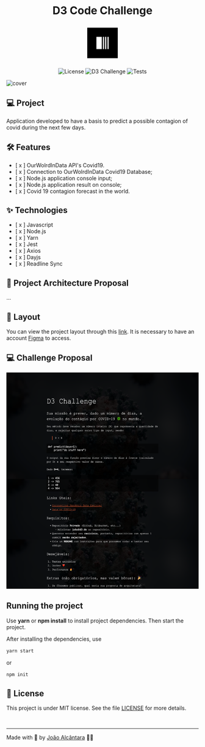 <div align="center">
  <h1>
    <p text-align="">D3 Code Challenge</p> <img alt="D3 Logo" height="80" title="Plant Manager" src="./assets/logo.svg" /> 
  </h1>
</div>

<p align="center">
  <img 
    src="https://img.shields.io/cocoapods/l/m?color=%23000000&label=license&logo=license&logoColor=%23ffffff" 
    alt="License" 
  />
  <img 
    src="https://img.shields.io/badge/Code_Challenge-D3-%23000000"
    alt="D3 Challenge" 
   />
  <img 
    src="https://img.shields.io/badge/Tests-Total%3A%207%20%7C%207%20%E2%9C%85%20%7C%200%20%E2%9D%8C%20%7C-%23000000"
    alt="Tests" 
   />
</p>

![cover](./assets/cover.png?style=flat)

## 💻 Project

Application developed to have a basis to predict a possible contagion of covid during the next few days.

## :hammer_and_wrench: Features

- [ x ] OurWolrdInData API's Covid19.
- [ x ] Connection to OurWolrdInData Covid19 Database;
- [ x ] Node.js application console input;
- [ x ] Node.js application result on console;
- [ x ] Covid 19 contagion forecast in the world.

## ✨ Technologies

- [ x ] Javascript
- [ x ] Node.js
- [ x ] Yarn
- [ x ] Jest
- [ x ] Axios
- [ x ] Dayjs
- [ x ] Readline Sync

## 🔨 Project Architecture Proposal

...

## 🔖 Layout

You can view the project layout through this [link](https://www.google.com). It is necessary to have an account [Figma](http://figma.com/) to access.

## 💻 Challenge Proposal

![cover](./assets/challenge.svg?style=flat)

## Running the project

Use **yarn** or **npm install** to install project dependencies.
Then start the project.

After installing the dependencies, use

```cl
yarn start
```

or

```cl
npm init
```

## 📄 License

This project is under MIT license. See the file [LICENSE](./LICENSE) for more details.

<br />

---

Made with 🤍 by [João Alcântara](https://github.com/joaoalcdev) 👋🏻
